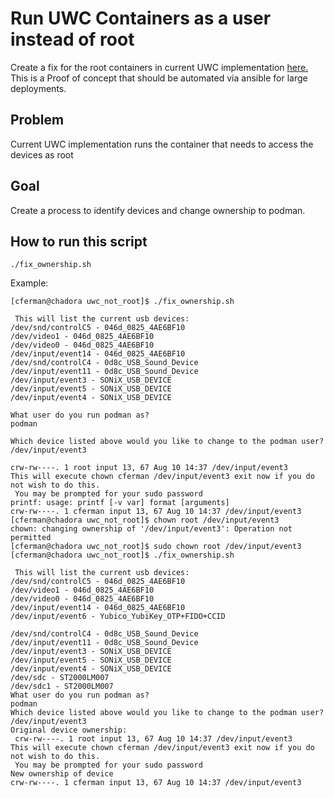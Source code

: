 # Run UWC Containers as a user instead of root

Create a fix for the root containers in current UWC implementation [here.](https://github.com/open-edge-insights/uwc)
This is a Proof of concept that should be automated via ansible for large deployments.

## Problem

Current UWC implementation runs the container that needs to access the devices as root

## Goal

Create a process to identify devices and change ownership to podman.

## How to run this script

```shell
./fix_ownership.sh
```

Example:

```shell
[cferman@chadora uwc_not_root]$ ./fix_ownership.sh 

 This will list the current usb devices: 
/dev/snd/controlC5 - 046d_0825_4AE6BF10
/dev/video1 - 046d_0825_4AE6BF10
/dev/video0 - 046d_0825_4AE6BF10
/dev/input/event14 - 046d_0825_4AE6BF10
/dev/snd/controlC4 - 0d8c_USB_Sound_Device
/dev/input/event11 - 0d8c_USB_Sound_Device
/dev/input/event3 - SONiX_USB_DEVICE
/dev/input/event5 - SONiX_USB_DEVICE
/dev/input/event4 - SONiX_USB_DEVICE

What user do you run podman as? 
podman

Which device listed above would you like to change to the podman user? 
/dev/input/event3

crw-rw----. 1 root input 13, 67 Aug 10 14:37 /dev/input/event3
This will execute chown cferman /dev/input/event3 exit now if you do not wish to do this.
 You may be prompted for your sudo password 
printf: usage: printf [-v var] format [arguments]
crw-rw----. 1 cferman input 13, 67 Aug 10 14:37 /dev/input/event3
[cferman@chadora uwc_not_root]$ chown root /dev/input/event3
chown: changing ownership of '/dev/input/event3': Operation not permitted
[cferman@chadora uwc_not_root]$ sudo chown root /dev/input/event3
[cferman@chadora uwc_not_root]$ ./fix_ownership.sh 

 This will list the current usb devices: 
/dev/snd/controlC5 - 046d_0825_4AE6BF10
/dev/video1 - 046d_0825_4AE6BF10
/dev/video0 - 046d_0825_4AE6BF10
/dev/input/event14 - 046d_0825_4AE6BF10
/dev/input/event6 - Yubico_YubiKey_OTP+FIDO+CCID

/dev/snd/controlC4 - 0d8c_USB_Sound_Device
/dev/input/event11 - 0d8c_USB_Sound_Device
/dev/input/event3 - SONiX_USB_DEVICE
/dev/input/event5 - SONiX_USB_DEVICE
/dev/input/event4 - SONiX_USB_DEVICE
/dev/sdc - ST2000LM007
/dev/sdc1 - ST2000LM007
What user do you run podman as? 
podman
Which device listed above would you like to change to the podman user? 
/dev/input/event3
Original device ownership: 
 crw-rw----. 1 root input 13, 67 Aug 10 14:37 /dev/input/event3 
This will execute chown cferman /dev/input/event3 exit now if you do not wish to do this.
 You may be prompted for your sudo password 
New ownership of device 
crw-rw----. 1 cferman input 13, 67 Aug 10 14:37 /dev/input/event3
```
